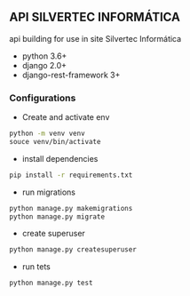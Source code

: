 ## API SILVERTEC INFORMÁTICA

<p>api building for use in site Silvertec Informática</p>

* python 3.6+
* django 2.0+
* django-rest-framework 3+

### Configurations

* Create and activate env
```sh
python -m venv venv
souce venv/bin/activate
```
* install dependencies

```sh
pip install -r requirements.txt
```
* run migrations

```sh
python manage.py makemigrations
python manage.py migrate
```

* create superuser

```sh
python manage.py createsuperuser
```

* run tets

```sh
python manage.py test
```